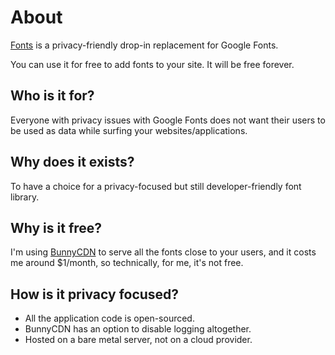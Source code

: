 
# About

[Fonts](https://fonts.coollabs.io) is a privacy-friendly drop-in replacement for Google Fonts.

You can use it for free to add fonts to your site. It will be free forever.

## Who is it for?
Everyone with privacy issues with Google Fonts does not want their users to be used as data while surfing your websites/applications.

## Why does it exists?
To have a choice for a privacy-focused but still developer-friendly font library.

## Why is it free?
I'm using [BunnyCDN](https://bunny.net/) to serve all the fonts close to your users, and it costs me around $1/month, so technically, for me, it's not free.

## How is it privacy focused?
- All the application code is open-sourced.
- BunnyCDN has an option to disable logging altogether.
- Hosted on a bare metal server, not on a cloud provider.   